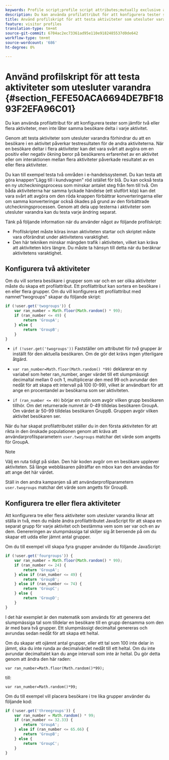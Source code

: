 ```yaml
---
keywords: Profile script;profile script attributes;mutually exclusive activities
description: Du kan använda profilattribut för att konfigurera tester som jämför två eller flera aktiviteter, men inte låter samma besökare delta i varje aktivitet.
title: Använd profilskript för att testa aktiviteter som utesluter varandra
feature: visitor profiles
translation-type: tm+mt
source-git-commit: 6704ac2ec73361ad95e110e9182485537d0de642
workflow-type: tm+mt
source-wordcount: '686'
ht-degree: 0%

---
```



# Använd profilskript för att testa aktiviteter som utesluter varandra {#section_FEFE50ACA6694DE7BF1893F2EFA96C01}

Du kan använda profilattribut för att konfigurera tester som jämför två eller flera aktiviteter, men inte låter samma besökare delta i varje aktivitet.

Genom att testa aktiviteter som utesluter varandra förhindrar du att en besökare i en aktivitet påverkar testresultaten för de andra aktiviteterna. När en besökare deltar i flera aktiviteter kan det vara svårt att avgöra om en positiv eller negativ ökning beror på besökarens erfarenhet av en aktivitet eller om interaktionen mellan flera aktiviteter påverkade resultatet av en eller flera aktiviteter.

Du kan till exempel testa två områden i e-handelssystemet. Du kan testa att göra knappen&quot;Lägg till i kundvagnen&quot; röd istället för blå. Du kan också testa en ny utcheckningsprocess som minskar antalet steg från fem till två. Om båda aktiviteterna har samma lyckade händelse (ett slutfört köp) kan det vara svårt att avgöra om den röda knappen förbättrar konverteringarna eller om samma konverteringar också ökades på grund av den förbättrade utcheckningsprocessen. Genom att dela upp testerna i aktiviteter som utesluter varandra kan du testa varje ändring separat.

Tänk på följande information när du använder något av följande profilskript:

* Profilskriptet måste köras innan aktiviteten startar och skriptet måste vara oförändrat under aktivitetens varaktighet.
* Den här tekniken minskar mängden trafik i aktiviteten, vilket kan kräva att aktiviteten körs längre. Du måste ta hänsyn till detta när du beräknar aktivitetens varaktighet.

## Konfigurera två aktiviteter

Om du vill sortera besökare i grupper som var och en ser olika aktiviteter måste du skapa ett profilattribut. Ett profilattribut kan sortera en besökare i en eller flera grupper. Om du vill konfigurera ett profilattribut med namnet&quot;twogroups&quot; skapar du följande skript:

```javascript
if (!user.get('twogroups')) { 
    var ran_number = Math.floor(Math.random() * 99); 
    if (ran_number <= 49) { 
        return 'GroupA'; 
    } else { 
        return 'GroupB'; 
    } 
}
```

* `if (!user.get('twogroups'))` Fastställer om attributet för *två* grupper är inställt för den aktuella besökaren. Om de gör det krävs ingen ytterligare åtgärd.

* `var ran_number=Math.floor(Math.random() *99)` deklarerar en ny variabel som heter ran_number, anger värdet till ett slumpmässigt decimaltal mellan 0 och 1, multiplicerar den med 99 och avrundar den nedåt för att skapa ett intervall på 100 (0-99), vilket är användbart för att ange en procentandel av besökarna som ser aktiviteten.

* `if (ran_number <= 49)` börjar en rutin som avgör vilken grupp besökaren tillhör. Om det returnerade numret är 0-49 tilldelas besökaren GroupA. Om värdet är 50-99 tilldelas besökaren GruppB. Gruppen avgör vilken aktivitet besökaren ser.

När du har skapat profilattributet ställer du in den första aktiviteten för att rikta in den önskade populationen genom att kräva att användarprofilsparametern `user.twogroups` matchar det värde som angetts för GroupA.

>[!NOTE]
>
>Välj en ruta tidigt på sidan. Den här koden avgör om en besökare upplever aktiviteten. Så länge webbläsaren påträffar en mbox kan den användas för att ange det här värdet.

Ställ in den andra kampanjen så att användarprofilparametern `user.twogroups` matchar det värde som angetts för GroupB.

## Konfigurera tre eller flera aktiviteter

Att konfigurera tre eller flera aktiviteter som utesluter varandra liknar att ställa in två, men du måste ändra profilattributet JavaScript för att skapa en separat grupp för varje aktivitet och bestämma vem som ser var och en av dem. Genereringen av slumpmässiga tal skiljer sig åt beroende på om du skapar ett udda eller jämnt antal grupper.

Om du till exempel vill skapa fyra grupper använder du följande JavaScript:

```javascript
if (!user.get('fourgroups')) { 
    var ran_number = Math.floor​(Math.random() * 99); 
    if (ran_number <= 24) { 
        return 'GroupA'; 
    } else if (ran_number <= 49) { 
        return 'GroupB'; 
    } else if (ran_number <= 74) { 
        return 'GroupC'; 
    } else { 
        return 'GroupD'; 
    } 
}
```

I det här exemplet är den matematik som används för att generera det slumpmässiga tal som tilldelar en besökare till en grupp densamma som den är med bara två grupper. Ett slumpmässigt decimaltal genereras och avrundas sedan nedåt för att skapa ett heltal.

Om du skapar ett ojämnt antal grupper, eller ett tal som 100 inte delar in jämnt, ska du inte runda av decimalvärdet nedåt till ett heltal. Om du inte avrundar decimaltalet kan du ange intervall som inte är heltal. Du gör detta genom att ändra den här raden:

`var ran_number=Math.floor(Math.random()*99);`

till:

`var ran_number=Math.random()*99;`

Om du till exempel vill placera besökare i tre lika grupper använder du följande kod:

```javascript
if (!user.get('threegroups')) { 
    var ran_number = Math.random() * 99; 
    if (ran_number <= 32.33) { 
        return 'GroupA'; 
    } else if (ran_number <= 65.66) { 
        return 'GroupB'; 
    } else { 
        return 'GroupC'; 
    } 
}
```
